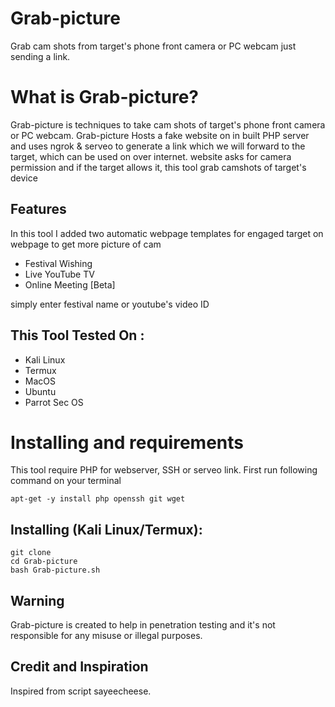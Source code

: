 # Grab-picture
Grab cam shots from target's phone front camera or PC webcam just sending a link.

# What is Grab-picture?
<p>Grab-picture is techniques to take cam shots of target's phone front camera or PC webcam. Grab-picture Hosts a fake website on in built PHP server and uses ngrok & serveo to generate a link which we will forward to the target, which can be used on over internet. website asks for camera permission and if the target allows it, this tool grab camshots of target's device</p>

## Features
<p>In this tool I added two automatic webpage templates for engaged target on webpage to get more picture of cam</p>
<ul>
  <li>Festival Wishing</li>
  <li>Live YouTube TV</li>
   <li>Online Meeting [Beta]</li>
</ul>
<p>simply enter festival name or youtube's video ID</p>

## This Tool Tested On :
<ul>
  <li>Kali Linux</li>
  <li>Termux</li>
  <li>MacOS</li>
  <li>Ubuntu</li>
  <li>Parrot Sec OS</li>
</ul>

# Installing and requirements
<p>This tool require PHP for webserver, SSH or serveo link. First run following command on your terminal</p>

```
apt-get -y install php openssh git wget
```

## Installing (Kali Linux/Termux):

```
git clone 
cd Grab-picture
bash Grab-picture.sh
```

## Warning
<p>Grab-picture is created to help in penetration testing and it's not responsible for any misuse or illegal purposes.</p>

## Credit and Inspiration 
<p>Inspired from script sayeecheese.</p>


